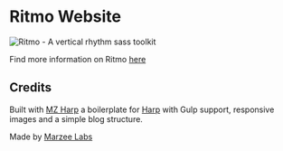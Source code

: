 # Ritmo Website

![Ritmo - A vertical rhythm sass toolkit](http://ritmo.marzeelabs.org/images/logo-small.jpg "Ritmo")

Find more information on Ritmo [here](https://github.com/marzeelabs/ritmo)


## Credits 

Built with [MZ Harp](https://github.com/marzeelabs/mz-harp) a boilerplate for [Harp](http://harpjs.com) with Gulp support, responsive images and a simple blog structure.

Made by [Marzee Labs](http://marzeelabs.org)
